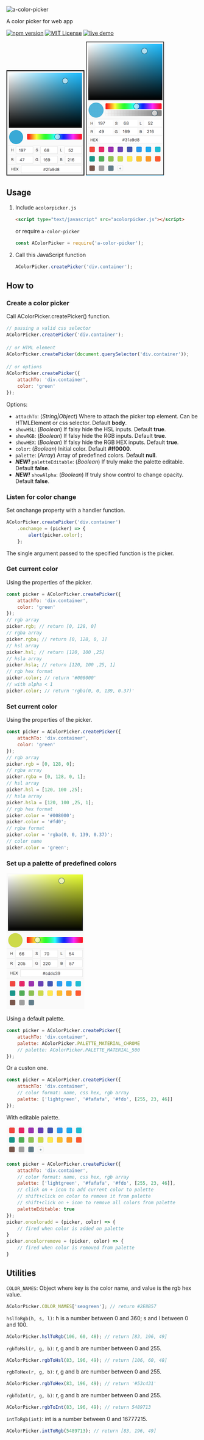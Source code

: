 ![a-color-picker](https://github.com/Tobaloidee/a-color-picker/blob/master/screenshots/logotype.png)

A color picker for web app

[![npm version](https://badge.fury.io/js/a-color-picker.svg)](https://badge.fury.io/js/a-color-picker) [![MIT License](https://img.shields.io/badge/license-MIT-blue.svg)](LICENSE) [![live demo](https://img.shields.io/badge/demo-codepen-yellow.svg)](https://codepen.io/narsenico/pen/xPxNeE)

![a-color-picker screenshot](/screenshots/screenshot.png)
![a-color-picker screenshot](/screenshots/screenshot_alpha.png)

## Usage
1. Include `acolorpicker.js`
    ```html
    <script type="text/javascript" src="acolorpicker.js"></script>
    ```
    or require `a-color-picker`
    ```js
    const AColorPicker = require('a-color-picker');
    ```
2. Call this JavaScript function
    ```js
    AColorPicker.createPicker('div.container');
    ```

## How to
### Create a color picker
Call AColorPicker.createPicker() function.
```js
// passing a valid css selector 
AColorPicker.createPicker('div.container');

// or HTML element
AColorPicker.createPicker(document.querySelector('div.container'));

// or options
AColorPicker.createPicker({
	attachTo: 'div.container',
	color: 'green'
});
```
Options:
- `attachTo`: (*String|Object*) Where to attach the picker top element. Can be HTMLElement or css selector. Default **body**.
- `showHSL`: (*Boolean*) If falsy hide the HSL inputs. Default **true**.
- `showRGB`: (*Boolean*) If falsy hide the RGB inputs. Default **true**.
- `showHEX`: (*Boolean*) If falsy hide the RGB HEX inputs. Default **true**.
- `color`: (*Boolean*) Initial color. Default **#ff0000**.
- `palette`: (*Array*) Array of predefined colors. Default **null**.
- **_NEW!_** `paletteEditable`: (*Boolean*) If truly make the palette editable. Default **false**.
- **_NEW!_** `showAlpha`: (*Boolean*) If truly show control to change opacity. Default **false**.

### Listen for color change
Set onchange property with a handler function.
```js
AColorPicker.createPicker('div.container')
	.onchange = (picker) => {
		alert(picker.color);
	};
```
The single argument passed to the specified function is the picker.

### Get current color
Using the properties of the picker.
```js
const picker = AColorPicker.createPicker({
	attachTo: 'div.container',
	color: 'green'
});
// rgb array
picker.rgb; // return [0, 128, 0]
// rgba array
picker.rgba; // return [0, 128, 0, 1]
// hsl array
picker.hsl; // return [120, 100 ,25]
// hsla array
picker.hsla; // return [120, 100 ,25, 1]
// rgb hex format
picker.color; // return '#008000'
// with alpha < 1
picker.color; // return 'rgba(0, 0, 139, 0.37)'

```

### Set current color
Using the properties of the picker.
```js
const picker = AColorPicker.createPicker({
	attachTo: 'div.container',
	color: 'green'
});
// rgb array
picker.rgb = [0, 128, 0];
// rgba array
picker.rgba = [0, 128, 0, 1];
// hsl array
picker.hsl = [120, 100 ,25];
// hsla array
picker.hsla = [120, 100 ,25, 1];
// rgb hex format
picker.color = '#008000';
picker.color = '#fd0';
// rgba format
picker.color = 'rgba(0, 0, 139, 0.37)';
// color name
picker.color = 'green';
```

### Set up a palette of predefined colors
![a-color-picker palette screenshot](/screenshots/screenshot_palette.png)

Using a default palette.
```js
const picker = AColorPicker.createPicker({
    attachTo: 'div.container',
    palette: AColorPicker.PALETTE_MATERIAL_CHROME
    // palette: AColorPicker.PALETTE_MATERIAL_500
});
```
Or a custon one.
```js
const picker = AColorPicker.createPicker({
    attachTo: 'div.container',
    // color format: name, css hex, rgb array
    palette: ['lightgreen', '#fafafa', '#fdo', [255, 23, 46]]
});
```
With editable palette.

![a-color-picker palette editable screenshot](/screenshots/screenshot_palette_editable.png)
```js
const picker = AColorPicker.createPicker({
    attachTo: 'div.container',
    // color format: name, css hex, rgb array
    palette: ['lightgreen', '#fafafa', '#fdo', [255, 23, 46]],
    // click on + icon to add current color to palette
    // shift+click on color to remove it from palette
    // shift+click on + icon to remove all colors from palette
    paletteEditable: true
});
picker.oncoloradd = (picker, color) => {
    // fired when color is added on palette
}
picker.oncolorremove = (picker, color) => {
    // fired when color is removed from palette
}
```

## Utilities
`COLOR_NAMES`: Object where key is the color name, and value is the rgb hex value.
```js
AColorPicker.COLOR_NAMES['seagreen']; // return #2E8B57
```
`hslToRgb(h, s, l)`: h is a number between 0 and 360; s and l between 0 and 100.
```js
AColorPicker.hslToRgb(106, 60, 48); // return [83, 196, 49]
```
`rgbToHsl(r, g, b)`: r, g and b are number between 0 and 255.
```js
AColorPicker.rgbToHsl(83, 196, 49); // return [106, 60, 48]
```
`rgbToHex(r, g, b)`: r, g and b are number between 0 and 255.
```js
AColorPicker.rgbToHex(83, 196, 49); // return '#53c431'
```
`rgbToInt(r, g, b)`: r, g and b are number between 0 and 255.
```js
AColorPicker.rgbToInt(83, 196, 49); // return 5489713
```
`intToRgb(int)`: int is a number between 0 and 16777215.
```js
AColorPicker.intToRgb(5489713); // return [83, 196, 49]
```
